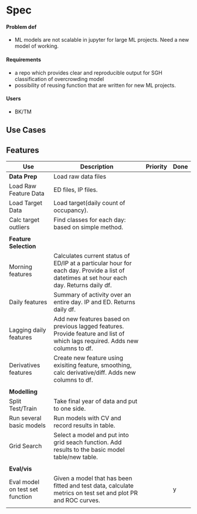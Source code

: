 # Spec

#### Problem def
- ML models are not scalable in jupyter for large ML projects. Need a new model of working.

#### Requirements
- a repo which provides clear and reproducible output for SGH classification of overcrowding model
- possibility of reusing function that are written for new ML projects.

#### Users
- BK/TM

## Use Cases

## Features

|Use|Description|Priority|Done|
|---|-----------|--------|----|
|**Data Prep**|Load raw data files|||
|Load Raw Feature Data|ED files, IP files.||
|Load Target Data|Load target(daily count of occupancy).|||
|Calc target outliers|Find classes for each day: based on simple method.||
||||
|**Feature Selection**|||
|Morning features|Calculates current status of ED/IP at a particular hour for each day. Provide a list of datetimes at set hour each day. Returns daily df.||
|Daily features|Summary of activity over an entire day. IP and ED. Returns daily df.||
|Lagging daily features|Add new features based on previous lagged features. Provide feature and list of which lags required. Adds new columns to df.||
|Derivatives features|Create new feature using exisiting feature, smoothing, calc derivative/diff. Adds new columns to df.||
||||
|**Modelling**|||
|Split Test/Train|Take final year of data and put to one side.||
|Run several basic models|Run models with CV and record results in table.||
|Grid Search|Select a model and put into grid seach function. Add results to the basic model table/new table.||
||||
|**Eval/vis**|||
|Eval model on test set function|Given a model that has been fitted and test data, calculate metrics on test set and plot PR and ROC curves.||y|
||||